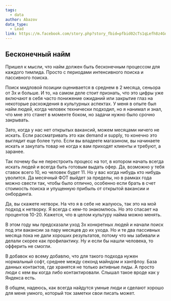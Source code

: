 ```yaml
---
tags:
  - data
author: Abazov
data_type:
  - Lead
link: https://m.facebook.com/story.php?story_fbid=pfbid02cTs1qLefh8z4GogV8rSH4PGZdG79hVZ3KZLeuvxDQH7SyERbtnMyU4AjiAfRwZtnl&id=100000825102629&mibextid=Nif5oz
---
```

## Бесконечный найм

Пришел к мысли, что найм должен быть бесконечным процессом для каждого тимлида. Просто с периодами интенсивного поиска и пассивного поиска.  
  
Поиск мидловой позиции оценивается в среднем в 2 месяца, сеньора от 3х и больше. И то, на самом деле стоит признать, что это цифры уже включают в себя часто понижение ожиданий или закрытие глаз на некоторые расхождения в культурных аспектах. У меня в опыте был найм людей, когда человек технически подходил, но я нанимал и знал, что мне это станет в моменте боком, но задачи нужно было срочно закрывать.  
  
Зато, когда у нас нет открытых вакансий, можем месяцами ничего не искать. Если рассматривать это как demand и supply, то конечно это выглядит еще более тупо. Если вы владеете магазином, вы начинаете искать и закупать товар не когда к вам приходят клиенты и требуют, а заранее.  
  
Так почему бы не перестроить процесс на тот, в котором начать всегда искать людей и всегда быть готовым выдать офер. Да, возможно у тебя ставок всего 10, но человек будет 11. Но у вас когда нибудь кто нибудь уволится. Да месячный ФОТ выйдет за пределы, но в рамках года можно свести так, чтобы было отлично, особенно если брать в счет стоимость поиска и упущенную прибыль от открытой вакансии и онбординга.  
  
Да, вы скажете нетворк. На что я в себе не жалуюсь, так это на мой подход к нетворку. Я всегда с кем-то знакомлюсь. Но это спасает на процентов 10-20. Кажется, что в целом культуру найма можно менять.  
  
В этом году мы предсказали уход 3х конкретных людей и начали поиск под эти вакансии за пару месяцев до их ухода. Но и те два пассивных месяца пока не дали хороших результатов, потому что мы забивали и делали скорее как профилактику. Ну и если бы нашли человека, то офферить не смогли.  
  
В добавок ко всему добавлю, что для такого подхода нужен нормальный софт, среднее между секонд майндом и хантфлоу. База данных контактов, где хранятся не только активные лиды. А просто люди с кем вы когда либо контактировали. Слышал такое вроде как у Яндекса есть.  
  
В общем, надеюсь, как всегда найдутся умные люди и сделают хорошо для меня умного, который ток заметки свои писать может.  
